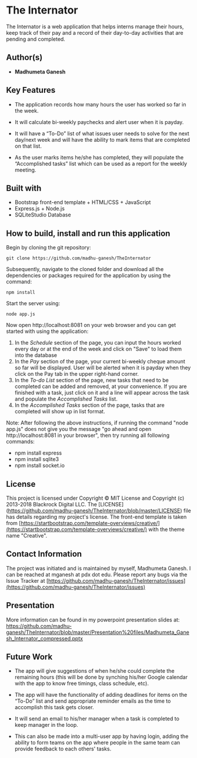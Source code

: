 # The Internator
The Internator is a web application that helps interns manage their hours, keep track of their pay and a record of their day-to-day activities that are pending and completed.

## Author(s)
* **Madhumeta Ganesh**

## Key Features
* The application records how many hours the user has worked so far in the week.

* It will calculate bi-weekly paychecks and alert user when it is payday.

* It will have a “To-Do” list of what issues user needs to solve for the next day/next week and will have the ability to mark items that are completed on that list.

* As the user marks items he/she has completed, they will populate the “Accomplished tasks” list which can be used as a report for the weekly meeting.

## Built with
* Bootstrap front-end template + HTML/CSS + JavaScript
* Express.js + Node.js
* SQLiteStudio Database

## How to build, install and run this application
Begin by cloning the git repository:
```
git clone https://github.com/madhu-ganesh/TheInternator
```

Subsequently, navigate to the cloned folder and download all the dependencies or packages required for the application by using the command:
```
npm install
```

Start the server using:
```
node app.js
```
Now open http://localhost:8081 on your web browser and you can get started with using the application: 
1. In the *Schedule* section of the page, you can input the hours worked every day or at the end of the week and click on "Save" to load them into the database
2. In the *Pay* section of the page, your current bi-weekly cheque amount so far will be displayed. User will be alerted when it is payday when they click on the Pay tab in the upper right-hand corner.
3. In the *To-do List* section of the page, new tasks that need to be completed can be added and removed, at your convenience. If you are finished with a task, just click on it and a line will appear across the task and populate the *Accomplished Tasks* list.
4. In the *Accomplished Tasks* section of the page, tasks that are completed will show up in list format.

Note: After following the above instructions, if running the command "node app.js" does not give you the message "go ahead and open http://localhost:8081 in your browser", then try running all following commands:
* npm install express
* npm install sqlite3
* npm install socket.io

## License
This project is licensed under Copyright © MIT License and Copyright (c) 2013-2018 Blackrock Digital LLC. The [LICENSE] (https://github.com/madhu-ganesh/TheInternator/blob/master/LICENSE) file has details regarding my project's license. The front-end template is taken from [https://startbootstrap.com/template-overviews/creative/](https://startbootstrap.com/template-overviews/creative/) with the theme name "Creative".

## Contact Information
The project was initiated and is maintained by myself, Madhumeta Ganesh. I can be reached at mganesh at pdx dot edu. Please report any bugs via the Issue Tracker at [https://github.com/madhu-ganesh/TheInternator/issues](https://github.com/madhu-ganesh/TheInternator/issues)

## Presentation
More information can be found in my powerpoint presentation slides at: https://github.com/madhu-ganesh/TheInternator/blob/master/Presentation%20files/Madhumeta_Ganesh_Internator_compressed.pptx

## Future Work
*  The app will give suggestions of when he/she could complete the remaining hours (this will be done by synching his/her Google calendar with the app to know free timings, class schedule, etc).

* The app will have the functionality of adding deadlines for items on the “To-Do” list and send appropriate reminder emails as the time to accomplish this task gets closer.

* It will send an email to his/her manager when a task is completed to keep manager in the loop.

* This can also be made into a multi-user app by having login, adding the ability to form teams on the app where people in the same team can provide feedback to each others' tasks.

